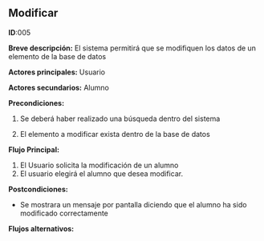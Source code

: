 ## Modificar

**ID**:005

**Breve descripción:** El sistema permitirá que se modifiquen los datos de un elemento de la base de datos

**Actores principales:** Usuario

**Actores secundarios:** Alumno

**Precondiciones:**

1. Se deberá haber realizado una búsqueda dentro del sistema

2. El elemento a modificar exista dentro de la base de datos

**Flujo Principal:**

1. El Usuario solicita la modificación de un alumno
2. El usuario elegirá el alumno que desea modificar.

**Postcondiciones:**

* Se mostrara un mensaje por pantalla diciendo que el alumno ha sido modificado correctamente


**Flujos alternativos:**
